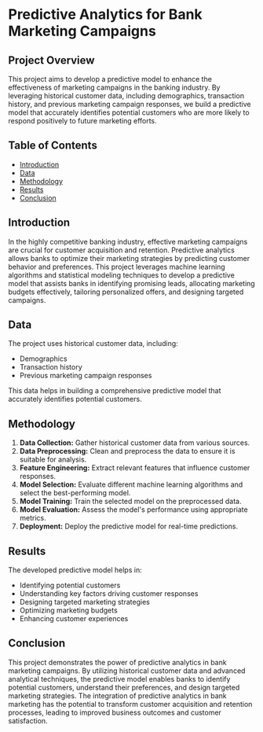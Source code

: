 # Predictive Analytics for Bank Marketing Campaigns

## Project Overview

This project aims to develop a predictive model to enhance the effectiveness of marketing campaigns in the banking industry. By leveraging historical customer data, including demographics, transaction history, and previous marketing campaign responses, we build a predictive model that accurately identifies potential customers who are more likely to respond positively to future marketing efforts.

## Table of Contents

- [Introduction](#introduction)
- [Data](#data)
- [Methodology](#methodology)
- [Results](#results)
- [Conclusion](#conclusion)

## Introduction

In the highly competitive banking industry, effective marketing campaigns are crucial for customer acquisition and retention. Predictive analytics allows banks to optimize their marketing strategies by predicting customer behavior and preferences. This project leverages machine learning algorithms and statistical modeling techniques to develop a predictive model that assists banks in identifying promising leads, allocating marketing budgets effectively, tailoring personalized offers, and designing targeted campaigns.

## Data

The project uses historical customer data, including:

- Demographics
- Transaction history
- Previous marketing campaign responses

This data helps in building a comprehensive predictive model that accurately identifies potential customers.

## Methodology

1. **Data Collection:** Gather historical customer data from various sources.
2. **Data Preprocessing:** Clean and preprocess the data to ensure it is suitable for analysis.
3. **Feature Engineering:** Extract relevant features that influence customer responses.
4. **Model Selection:** Evaluate different machine learning algorithms and select the best-performing model.
5. **Model Training:** Train the selected model on the preprocessed data.
6. **Model Evaluation:** Assess the model's performance using appropriate metrics.
7. **Deployment:** Deploy the predictive model for real-time predictions.

## Results

The developed predictive model helps in:

- Identifying potential customers
- Understanding key factors driving customer responses
- Designing targeted marketing strategies
- Optimizing marketing budgets
- Enhancing customer experiences

## Conclusion

This project demonstrates the power of predictive analytics in bank marketing campaigns. By utilizing historical customer data and advanced analytical techniques, the predictive model enables banks to identify potential customers, understand their preferences, and design targeted marketing strategies. The integration of predictive analytics in bank marketing has the potential to transform customer acquisition and retention processes, leading to improved business outcomes and customer satisfaction.

